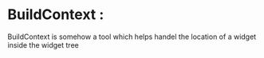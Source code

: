 # BuildContext : 

BuildContext is somehow a tool which helps handel the location of a widget inside the widget tree
